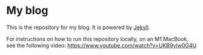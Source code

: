 # My blog

This is the repository for my blog. It is powered by [Jekyll](https://jekyllrb.com/).

For instructions on how to run this repository locally, on an M1 MacBook, see the following video: <https://www.youtube.com/watch?v=UKB9ylw0G4U>
